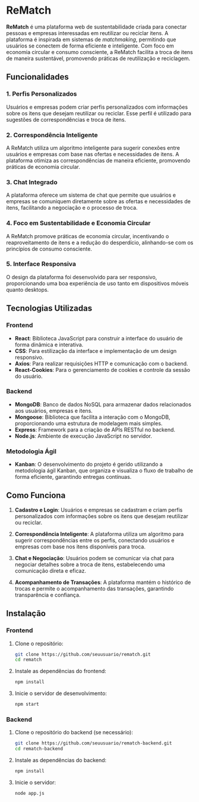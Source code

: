 # ReMatch

**ReMatch** é uma plataforma web de sustentabilidade criada para conectar pessoas e empresas interessadas em reutilizar ou reciclar itens. A plataforma é inspirada em sistemas de *matchmaking*, permitindo que usuários se conectem de forma eficiente e inteligente. Com foco em economia circular e consumo consciente, a ReMatch facilita a troca de itens de maneira sustentável, promovendo práticas de reutilização e reciclagem.

## Funcionalidades

### 1. Perfis Personalizados
Usuários e empresas podem criar perfis personalizados com informações sobre os itens que desejam reutilizar ou reciclar. Esse perfil é utilizado para sugestões de correspondências e troca de itens.

### 2. Correspondência Inteligente
A ReMatch utiliza um algoritmo inteligente para sugerir conexões entre usuários e empresas com base nas ofertas e necessidades de itens. A plataforma otimiza as correspondências de maneira eficiente, promovendo práticas de economia circular.

### 3. Chat Integrado
A plataforma oferece um sistema de chat que permite que usuários e empresas se comuniquem diretamente sobre as ofertas e necessidades de itens, facilitando a negociação e o processo de troca.

### 4. Foco em Sustentabilidade e Economia Circular
A ReMatch promove práticas de economia circular, incentivando o reaproveitamento de itens e a redução do desperdício, alinhando-se com os princípios de consumo consciente.

### 5. Interface Responsiva
O design da plataforma foi desenvolvido para ser responsivo, proporcionando uma boa experiência de uso tanto em dispositivos móveis quanto desktops.

## Tecnologias Utilizadas

### Frontend

- **React**: Biblioteca JavaScript para construir a interface do usuário de forma dinâmica e interativa.
- **CSS**: Para estilização da interface e implementação de um design responsivo.
- **Axios**: Para realizar requisições HTTP e comunicação com o backend.
- **React-Cookies**: Para o gerenciamento de cookies e controle da sessão do usuário.

### Backend

- **MongoDB**: Banco de dados NoSQL para armazenar dados relacionados aos usuários, empresas e itens.
- **Mongoose**: Biblioteca que facilita a interação com o MongoDB, proporcionando uma estrutura de modelagem mais simples.
- **Express**: Framework para a criação de APIs RESTful no backend.
- **Node.js**: Ambiente de execução JavaScript no servidor.

### Metodologia Ágil

- **Kanban**: O desenvolvimento do projeto é gerido utilizando a metodologia ágil Kanban, que organiza e visualiza o fluxo de trabalho de forma eficiente, garantindo entregas contínuas.

## Como Funciona

1. **Cadastro e Login**: Usuários e empresas se cadastram e criam perfis personalizados com informações sobre os itens que desejam reutilizar ou reciclar.
   
2. **Correspondência Inteligente**: A plataforma utiliza um algoritmo para sugerir correspondências entre os perfis, conectando usuários e empresas com base nos itens disponíveis para troca.

3. **Chat e Negociação**: Usuários podem se comunicar via chat para negociar detalhes sobre a troca de itens, estabelecendo uma comunicação direta e eficaz.

4. **Acompanhamento de Transações**: A plataforma mantém o histórico de trocas e permite o acompanhamento das transações, garantindo transparência e confiança.

## Instalação

### Frontend

1. Clone o repositório:
    ```bash
    git clone https://github.com/seuusuario/rematch.git
    cd rematch
    ```

2. Instale as dependências do frontend:
    ```bash
    npm install
    ```

3. Inicie o servidor de desenvolvimento:
    ```bash
    npm start
    ```

### Backend

1. Clone o repositório do backend (se necessário):
    ```bash
    git clone https://github.com/seuusuario/rematch-backend.git
    cd rematch-backend
    ```

2. Instale as dependências do backend:
    ```bash
    npm install
    ```

3. Inicie o servidor:
    ```bash
    node app.js
    ```
